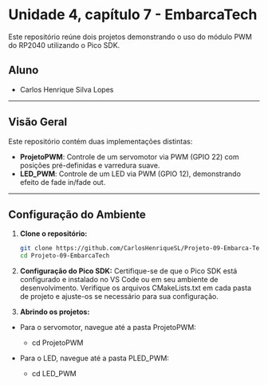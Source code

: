 # Unidade 4, capítulo 7 - EmbarcaTech

Este repositório reúne dois projetos demonstrando o uso do módulo PWM do RP2040 utilizando o Pico SDK.

## Aluno
- Carlos Henrique Silva Lopes

---

## Visão Geral

Este repositório contém duas implementações distintas:

- **ProjetoPWM**: Controle de um servomotor via PWM (GPIO 22) com posições pré-definidas e varredura suave.
- **LED_PWM**: Controle de um LED via PWM (GPIO 12), demonstrando efeito de fade in/fade out.

---

## Configuração do Ambiente

1. **Clone o repositório:**

   ```bash
   git clone https://github.com/CarlosHenriqueSL/Projeto-09-Embarca-Tech.git
   cd Projeto-09-EmbarcaTech

2. **Configuração do Pico SDK:**
  Certifique-se de que o Pico SDK está configurado e instalado no VS Code ou em seu ambiente de desenvolvimento.
Verifique os arquivos CMakeLists.txt em cada pasta de projeto e ajuste-os se necessário para sua configuração.

3. **Abrindo os projetos:**
  - Para o servomotor, navegue até a pasta ProjetoPWM:
     - cd ProjetoPWM

  - Para o LED, navegue até a pasta PLED_PWM:
     - cd LED_PWM

